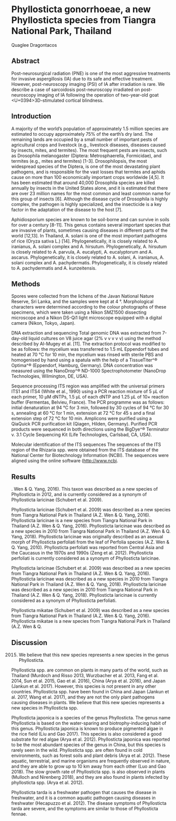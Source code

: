 # Phyllosticta gonorrhoeae, a new Phyllosticta species from Tiangra National Park, Thailand
Quaglee Dragontacos


## Abstract
Post-neurosurgical radiation (PNE) is one of the most aggressive treatments for invasive aspergillosis (IA) due to its safe and effective treatment. However, post-neuroscopy imaging (PSI) of IA after irradiation is rare. We describe a case of sarcoidosis post-neuroscopy irradiated on post-neuroscopy imaging of IA following the operation of two-year-old goat <U+0394>3D-stimulated cortical blindness.


## Introduction
A majority of the world’s population of approximately 1.5 million species are estimated to occupy approximately 75% of the earth’s dry land. The remaining lands are occupied by a small number of important pests of agricultural crops and livestock (e.g., livestock diseases, diseases caused by insects, mites, and termites). The most frequent pests are insects, such as Drosophila melanogaster (Diptera: Metrosphaerella, Formicidae), and termites (e.g., mites and termites) [1-3]. Drosophilopsis, the most widespread species of the Diptera, is one of the most devastating plant pathogens, and is responsible for the vast losses that termites and aphids cause on more than 100 economically important crops worldwide [4,5]. It has been estimated that around 40,000 Drosophila species are killed annually by insects in the United States alone, and it is estimated that there are over 23 million names for the most common and least common name for this group of insects [6]. Although the disease cycle of Drosophila is highly complex, the pathogen is highly specialized, and the insecticide is a key factor in the adaptation of the disease to the host [7].

Aphidiosporium species are known to be soil-borne and can survive in soils for over a century [8-11]. This genus contains several important species that are invasive of plants, sometimes causing diseases in different parts of the world [12,13]. In Thailand, A. solani is one of the most important pathogens of rice (Oryza sativa L.) [14]. Phylogenetically, it is closely related to A. iranianus, A. solani complex and A. hirsutum. Phylogenetically, A. hirsutum is closely related to A. parvula, A. eucalypti, A. eucalyptorum and A. ascarus. Phylogenetically, it is closely related to A. solani, A. iranianus, A. solani complex and A. pachydermatis. Phylogenetically, it is closely related to A. pachydermatis and A. kunzeitensis.


## Methods
Spores were collected from the lichens of the Javan National Nature Reserve, Sri Lanka, and the samples were kept at 4 °. Morphological characters were determined according to the colour photographs of these specimens, which were taken using a Nikon SMZ1500 dissecting microscope and a Nikon DS-Qi1 light microscope equipped with a digital camera (Nikon, Tokyo, Japan).

DNA extraction and sequencing
Total genomic DNA was extracted from 7-day-old liquid cultures on V8 juice agar (2% v v v v v) using the method described by Al-Mugey et al. [11]. The extraction protocol was modified to be as follows: the mycelium was transferred to 1.5 mL Eppendorf tubes and heated at 70 °C for 10 min, the mycelium was rinsed with sterile PBS and homogenised by hand using a spatula with the help of a TissueTiter^® Optima^® (Eppendorf, Hamburg, Germany). DNA concentration was measured using the NanoDrop^® ND-1000 Spectrophotometer (NanoDrop Technologies, Wilmington, DE, USA).

Sequence processing
ITS region was amplified with the universal primers ITS1 and ITS4 (White et al., 1990) using a PCR reaction mixture of 5 µL of each primer, 10 µM dNTPs, 1.5 µL of each dNTP and 1.25 µL of 10× reaction buffer (Fermentas, Belvieu, France). The PCR programme was as follows: initial denaturation at 94 °C for 3 min, followed by 30 cycles of 94 °C for 30 s, annealing at 60 °C for 1 min, extension at 72 °C for 45 s and a final extension step of 72 °C for 10 min. Amplicons were purified using a QiaQuick PCR purification kit (Qiagen, Hilden, Germany). Purified PCR products were sequenced in both directions using the BigDye^® Terminator v. 3.1 Cycle Sequencing Kit (Life Technologies, Carlsbad, CA, USA).

Molecular identification of the ITS sequences
The sequences of the ITS region of the Rhizaria spp. were obtained from the ITS database of the National Center for Biotechnology Information (NCBI). The sequences were aligned using the online software (http://www.ncbi.


## Results
. Wen & Q. Yang, 2016). This taxon was described as a new species of Phyllosticta in 2012, and is currently considered as a synonym of Phyllosticta laricinae (Schubert et al. 2009).

Phyllosticta laricinae (Schubert et al. 2009) was described as a new species from Tiangra National Park in Thailand (A.Z. Wen & Q. Yang, 2016). Phyllosticta laricinae is a new species from Tiangra National Park in Thailand (A.Z. Wen & Q. Yang, 2016). Phyllosticta laricinae was described as a new species in 2010 from Tiangra National Park in Thailand (A.Z. Wen & Q. Yang, 2018). Phyllosticta laricinae was originally described as an asexual morph of Phyllosticta perfoliati from the leaf of Perfolia species (A.Z. Wen & Q. Yang, 2010). Phyllosticta perfoliati was reported from Central Asia and the Caucasus in the 1970s and 1990s (Zeng et al. 2012). Phyllosticta perfoliati is currently considered as a synonym of Phyllosticta laricinae.

Phyllosticta laricinae (Schubert et al. 2009) was described as a new species from Tiangra National Park in Thailand (A.Z. Wen & Q. Yang, 2016). Phyllosticta laricinae was described as a new species in 2010 from Tiangra National Park in Thailand (A.Z. Wen & Q. Yang, 2018). Phyllosticta laricinae was described as a new species in 2010 from Tiangra National Park in Thailand (A.Z. Wen & Q. Yang, 2018). Phyllosticta laricinae is currently considered as a synonym of Phyllosticta perfoliati.

Phyllosticta mikatae (Schubert et al. 2009) was described as a new species from Tiangra National Park in Thailand (A.Z. Wen & Q. Yang, 2016). Phyllosticta mikatae is a new species from Tiangra National Park in Thailand (A.Z. Wen & Q.


## Discussion
2015. We believe that this new species represents a new species in the genus Phyllosticta.

Phyllosticta spp. are common on plants in many parts of the world, such as Thailand (Murdoch and Risso 2013, Wurzbacher et al. 2013, Fang et al. 2014, Sun et al. 2015, Gao et al. 2016), China (Arya et al. 2016), and Japan (Jankun et al. 2017). However, this species is not present in any other countries. Phyllosticta spp. have been found in China and Japan (Jankun et al. 2017, Wang et al. 2017), and they are not the only plant pathogens causing diseases in plants. We believe that this new species represents a new species in Phyllosticta spp.

Phyllosticta japonica is a species of the genus Phyllosticta. The genus name Phyllosticta is based on the water-sparing and biotrophy-inducing habit of this genus. Phyllosticta japonica is known to produce pigmented algae in the rice field (Liu and Gao 2017). This species is also considered a good substrate for red algae (Arya et al. 2012). Phyllosticta japonica was reported to be the most abundant species of the genus in China, but this species is rarely seen in the wild. Phyllosticta spp. are often found in cold environments, such as forest soils and plant debris (Arya et al. 2012). These aquatic, terrestrial, and marine organisms are frequently observed in nature, and they are able to grow up to 10 km away from each other (Luo and Gao 2018). The slow growth rate of Phyllosticta spp. is also observed in plants (Mulloch and Nirenberg 2018), and they are also found in plants infected by phyllosticta spp. (Arya et al. 2012).

Phyllosticta tarda is a freshwater pathogen that causes the disease in freshwater, and it is a common aquatic pathogen causing diseases in freshwater (Hecapuzzo et al. 2012). The disease symptoms of Phyllosticta tarda are severe, and the symptoms are similar to those of Phyllosticta fennae.
